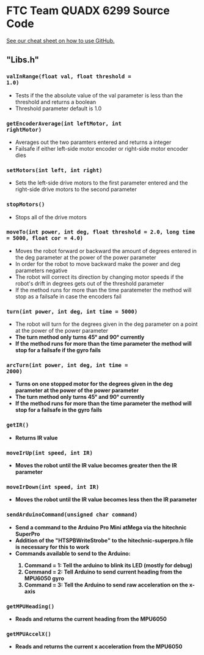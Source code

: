 # FTC Team QUADX 6299 Source Code

[See our cheat sheet on how to use GitHub.](https://docs.google.com/file/d/0B5eawMJjTXR9Y0NiX0NheXZ1dTA/edit)

<h2><strong>"Libs.h"</strong></h2>

<code><h3>valInRange(float val, float threshold = 1.0)</h3></code>
* Tests if the the absolute value of the val parameter is less than the threshold and returns a boolean
* Threshold parameter default is 1.0

<code><h3>getEncoderAverage(int leftMotor, int rightMotor)</h3></code>
* Averages out the two paramters entered and returns a integer
* Failsafe if either left-side motor encoder or right-side motor encoder dies
 
<code><h3>setMotors(int left, int right)</h3></code>
* Sets the left-side drive motors to the first parameter entered and the right-side drive motors to the second parameter
 
<code><h3>stopMotors()</h3></code>
* Stops all of the drive motors

<code><h3>moveTo(int power, int deg, float threshold = 2.0, long time = 5000, float cor = 4.0)</h3></code>
* Moves the robot forward or backward the amount of degrees entered in the deg parameter at the power of the power parameter
* In order for the robot to move backward make the power and deg parameters negative
* The robot will correct its direction by changing motor speeds if the robot's drift in degrees gets out of the threshold parameter
* If the method runs for more than the time paratemeter the method will stop as a failsafe in case the encoders fail

<code><h3>turn(int power, int deg, int time = 5000)</h3></code>
* The robot will turn for the degrees given in the deg parameter on a point at the power of the power parameter
* <b>The turn method only turns 45° and 90° currently<b>
* If the method runs for more than the time parameter the method will stop for a failsafe if the gyro fails
 
<code><h3>arcTurn(int power, int deg, int time = 2000)</h3></code>
* Turns on one stopped motor for the degrees given in the deg parameter at the power of the power parameter
* <b>The turn method only turns 45° and 90° currently<b>
* If the method runs for more than the time parameter the method will stop for a failsafe in the gyro fails

<code><h3>getIR()</h3></code>
* Returns IR value
 
<code><h3>moveIrUp(int speed, int IR)</h3></code>
* Moves the robot until the IR value becomes greater then the IR parameter

<code><h3>moveIrDown(int speed, int IR)</h3></code>
* Moves the robot until the IR value becomes less then the IR parameter

<code><h3>sendArduinoCommand(unsigned char command)</h3></code>
* Send a command to the Arduino Pro Mini atMega via the hitechnic SuperPro
* <b>Addition of the "HTSPBWriteStrobe" to the hitechnic-superpro.h file is necessary for this to work</b>
* Commands available to send to the Arduino: 
<ol>
 <ol>
 <li>Command = 1: Tell the arduino to blink its LED (mostly for debug)</li>
 <li>Command = 2: Tell Arduino to send current heading from the MPU6050 gyro</li>
 <li>Command = 3: Tell the Arduino to send raw acceleration on the x-axis</li>
 </ol>
</ol>

<code><h3>getMPUHeading()</h3></code>
* Reads and returns the current heading from the MPU6050

<code><h3>getMPUAccelX()</h3></code>
* Reads and returns the current x acceleration from the MPU6050